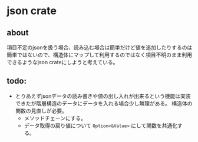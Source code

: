 # json crate
## about
項目不定のjsonを扱う場合、読み込む場合は簡単だけど値を追加したりするのは簡単ではないので、構造体にマップして利用するのではなく項目不明のまま利用できるようなjson crateにしようと考えている。

## todo:
- とりあえずjsonデータの読み書きや値の出し入れが出来るという機能は実装できたが階層構造のデータにデータを入れる場合少し無理がある。
  構造体の関数の見直しが必要。
  - メソッドチェーンにする。
  - データ取得の戻り値について ```Option<&Value>``` にして関数を共通化する。
